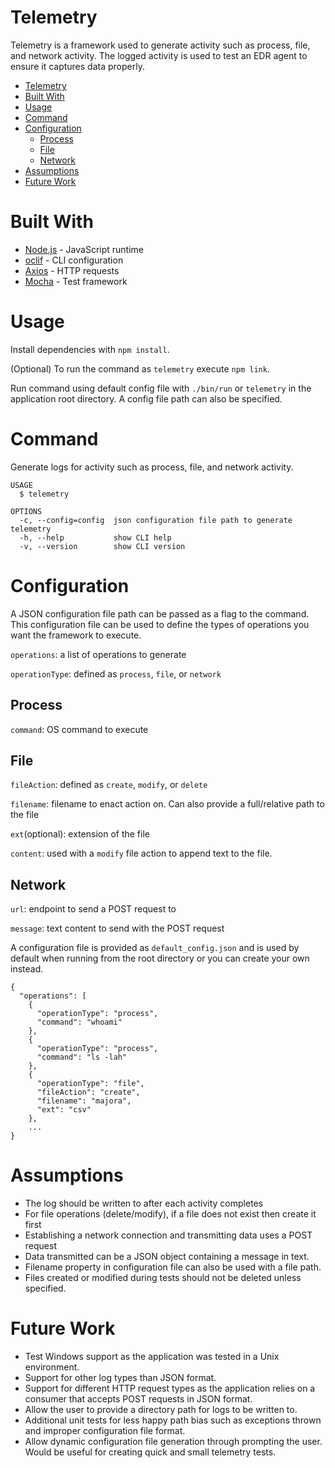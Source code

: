 Telemetry
=========

Telemetry is a framework used to generate activity such as process, file, and network activity. The logged activity is used to test an EDR agent to ensure it captures data properly. 

<!-- toc -->
- [Telemetry](#telemetry)
- [Built With](#built-with)
- [Usage](#usage)
- [Command](#command)
- [Configuration](#configuration)
  - [Process](#process)
  - [File](#file)
  - [Network](#network)
- [Assumptions](#assumptions)
- [Future Work](#future-work)

# Built With
- [Node.js](https://nodejs.org/en/docs/) - JavaScript runtime
- [oclif](https://oclif.io/) - CLI configuration
- [Axios](https://axios-http.com/) - HTTP requests
- [Mocha](https://mochajs.org/) - Test framework
<!-- tocstop -->
# Usage
<!-- usage -->
Install dependencies with `npm install`.

(Optional) To run the command as `telemetry` execute `npm link`.

Run command using default config file with
`./bin/run` or `telemetry` in the application root directory. A config file path can also be specified.
<!-- usagestop -->
<!-- command -->
# Command
Generate logs for activity such as process, file, and network activity.
```
USAGE
  $ telemetry

OPTIONS
  -c, --config=config  json configuration file path to generate telemetry
  -h, --help           show CLI help
  -v, --version        show CLI version
```

<!-- commandstop -->

# Configuration
A JSON configuration file path can be passed as a flag to the command. This configuration file can be used to define the types of operations you want the framework to execute. 

`operations`: a list of operations to generate

`operationType`: defined as `process`, `file`, or `network`

## Process
`command`: OS command to execute

## File
`fileAction`: defined as `create`, `modify`, or `delete`

`filename`: filename to enact action on. Can also provide a full/relative path to the file

`ext`(optional): extension of the file

`content`: used with a `modify` file action to append text to the file. 

## Network
`url`: endpoint to send a POST request to

`message`: text content to send with the POST request


A configuration file is provided as `default_config.json` and is used by default when running from the root directory or you can create your own instead.

```
{
  "operations": [
    {
      "operationType": "process",
      "command": "whoami"
    },
    {
      "operationType": "process",
      "command": "ls -lah"
    },
    {
      "operationType": "file",
      "fileAction": "create",
      "filename": "majora",
      "ext": "csv"
    },
    ...
}
```

# Assumptions
- The log should be written to after each activity completes
- For file operations (delete/modify), if a file does not exist then create it first
- Establishing a network connection and transmitting data uses a POST request
- Data transmitted can be a JSON object containing a message in text.
- Filename property in configuration file can also be used with a file path.
- Files created or modified during tests should not be deleted unless specified.

# Future Work
- Test Windows support as the application was tested in a Unix environment.
- Support for other log types than JSON format.
- Support for different HTTP request types as the application relies on a consumer that accepts POST requests in JSON format. 
- Allow the user to provide a directory path for logs to be written to. 
- Additional unit tests for less happy path bias such as exceptions thrown and improper configuration file format. 
- Allow dynamic configuration file generation through prompting the user. Would be useful for creating quick and small telemetry tests. 
